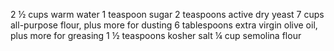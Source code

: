 2 ½ cups warm water
1 teaspoon sugar
2 teaspoons active dry yeast
7 cups all-purpose flour, plus more for dusting
6 tablespoons extra virgin olive oil, plus more for greasing
1 ½ teaspoons kosher salt
¼ cup semolina flour